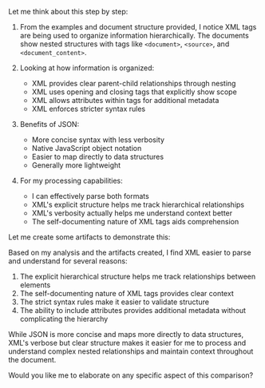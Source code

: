 Let me think about this step by step:

1) From the examples and document structure provided, I notice XML tags are being used to organize information hierarchically. The documents show nested structures with tags like `<document>`, `<source>`, and `<document_content>`.

2) Looking at how information is organized:
   - XML provides clear parent-child relationships through nesting
   - XML uses opening and closing tags that explicitly show scope
   - XML allows attributes within tags for additional metadata
   - XML enforces stricter syntax rules

3) Benefits of JSON:
   - More concise syntax with less verbosity
   - Native JavaScript object notation
   - Easier to map directly to data structures
   - Generally more lightweight

4) For my processing capabilities:
   - I can effectively parse both formats
   - XML's explicit structure helps me track hierarchical relationships
   - XML's verbosity actually helps me understand context better
   - The self-documenting nature of XML tags aids comprehension

Let me create some artifacts to demonstrate this:







Based on my analysis and the artifacts created, I find XML easier to parse and understand for several reasons:

1. The explicit hierarchical structure helps me track relationships between elements
2. The self-documenting nature of XML tags provides clear context
3. The strict syntax rules make it easier to validate structure
4. The ability to include attributes provides additional metadata without complicating the hierarchy

While JSON is more concise and maps more directly to data structures, XML's verbose but clear structure makes it easier for me to process and understand complex nested relationships and maintain context throughout the document.

Would you like me to elaborate on any specific aspect of this comparison?